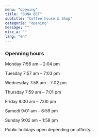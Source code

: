 ```yaml
---
menu: "opening"
title: "BUNA BET"
subtitle: "Coffee house & Shop"
categorie: "opening"
message: ""
misc_a: ""
lang: "en"
---
```


### Openning hours

Monday 7:56 am – 2:04 pm

Tuesday 7:57 am – 7:03 pm

Wednesday 7:58 am – 7:02 pm

Thursday 7:59 am – 7:01 pm

Friday 8:00 am – 7:00 pm

Samedi 9:01 am – 6:59 pm

Sunday 9:02 am – 1:58 pm

Public holidays open depending on affinity...




